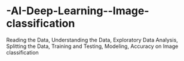 # -AI-Deep-Learning--Image-classification
Reading the Data, Understanding the Data, Exploratory Data Analysis, Splitting the Data, Training and Testing, Modeling, Accuracy on Image classification
